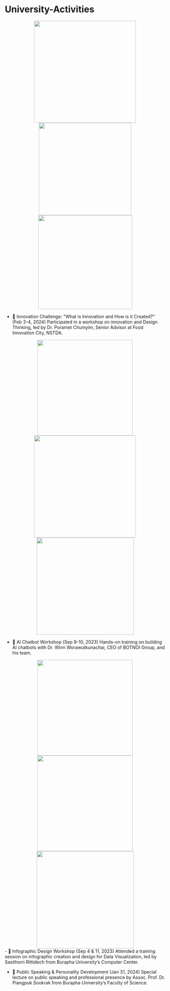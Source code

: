 # University-Activities
<div id="header" align="center">
 <img src="https://github.com/paweenachodpaseart/University-Activities/blob/main/Screenshot%202025-03-05%20181557.png?raw=true"width="320"/>
 <img src="https://raw.githubusercontent.com/paweenachodpaseart/University-Activities/b994755b9f3b2b39ba000f801ddd27bcfde451e7/Screenshot%202025-03-05%20182647.png"width="290"/>
  <img src="https://github.com/paweenachodpaseart/University-Activities/blob/main/Screenshot%202025-03-05%20184343.png?raw=true"width="295"/>
</div>

- 🚀 Innovation Challenge: "What is Innovation and How is it Created?" (Feb 3-4, 2024)
Participated in a workshop on innovation and Design Thinking, led by Dr. Poramet Chumyim, Senior Advisor at Food Innovation City, NSTDA.

<div id="header" align="center">
 <img src="https://github.com/paweenachodpaseart/University-Activities/blob/main/Screenshot%202025-03-05%20185233.png?raw=true"width="300"/>
 <img src="https://github.com/paweenachodpaseart/Activities/blob/main/DSCF0300.JPG?raw=true"width="320"/>
 <img src="https://github.com/paweenachodpaseart/University-Activities/blob/main/Screenshot%202025-03-05%20190139.png?raw=true"width="305"/>
</div>

- 🤖 AI Chatbot Workshop (Sep 9-10, 2023)
Hands-on training on building AI chatbots with Dr. Winn Worawutkunachai, CEO of BOTNOI Group, and his team.

<div id="header" align="center">
 <img src="https://github.com/paweenachodpaseart/University-Activities/blob/main/Screenshot%202025-03-05%20191204.png?raw=true"width="300"/>
 <img src="https://raw.githubusercontent.com/paweenachodpaseart/University-Activities/1044761fe1f2c63ab502a4a1cc9aab4c0370b587/Screenshot%202025-03-05%20191121.png"width="300"/>
 <img src="https://github.com/paweenachodpaseart/University-Activities/blob/main/Screenshot%202025-03-05%20191140.png?raw=true"width="305"/>
</div>
- 🎨 Infographic Design Workshop (Sep 4 & 11, 2023)
Attended a training session on infographic creation and design for Data Visualization, led by Sasithorn Rittidech from Burapha University’s Computer Center.

- 🎤 Public Speaking & Personality Development (Jan 31, 2024)
Special lecture on public speaking and professional presence by Assoc. Prof. Dr. Piangpuk Sookrak from Burapha University’s Faculty of Science.

